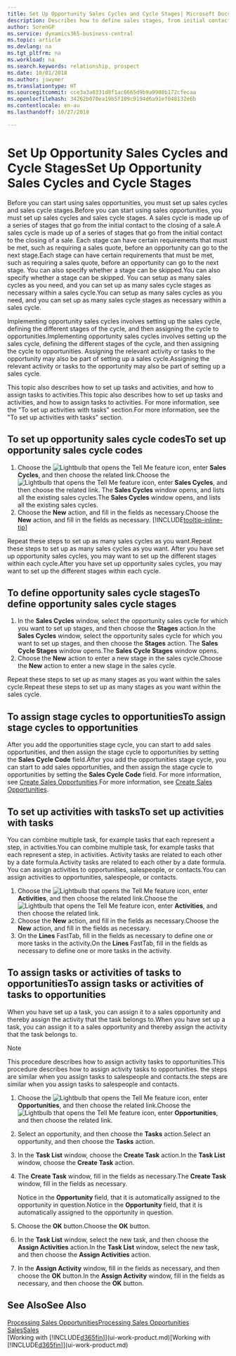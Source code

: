 ```yaml
---
title: Set Up Opportunity Sales Cycles and Cycle Stages| Microsoft Docs
description: Describes how to define sales stages, from initial contact to closing, to create a sales cycle and assign it to opportunities in Business Central.
author: SorenGP
ms.service: dynamics365-business-central
ms.topic: article
ms.devlang: na
ms.tgt_pltfrm: na
ms.workload: na
ms.search.keywords: relationship, prospect
ms.date: 10/01/2018
ms.author: jswymer
ms.translationtype: HT
ms.sourcegitcommit: cce3a3a8331d8f1ac6665d9b9a9908b172cfecaa
ms.openlocfilehash: 34262b070ea19b5f109c9194d6a91ef048132e6b
ms.contentlocale: en-au
ms.lasthandoff: 10/27/2018

---
```

# <a name="set-up-opportunity-sales-cycles-and-cycle-stages"></a><span data-ttu-id="520d5-103">Set Up Opportunity Sales Cycles and Cycle Stages</span><span class="sxs-lookup"><span data-stu-id="520d5-103">Set Up Opportunity Sales Cycles and Cycle Stages</span></span>
<span data-ttu-id="520d5-104">Before you can start using sales opportunities, you must set up sales cycles and sales cycle stages.</span><span class="sxs-lookup"><span data-stu-id="520d5-104">Before you can start using sales opportunities, you must set up sales cycles and sales cycle stages.</span></span> <span data-ttu-id="520d5-105">A sales cycle is made up of a series of stages that go from the initial contact to the closing of a sale.</span><span class="sxs-lookup"><span data-stu-id="520d5-105">A sales cycle is made up of a series of stages that go from the initial contact to the closing of a sale.</span></span> <span data-ttu-id="520d5-106">Each stage can have certain requirements that must be met, such as requiring a sales quote, before an opportunity can go to the next stage.</span><span class="sxs-lookup"><span data-stu-id="520d5-106">Each stage can have certain requirements that must be met, such as requiring a sales quote, before an opportunity can go to the next stage.</span></span> <span data-ttu-id="520d5-107">You can also specify whether a stage can be skipped.</span><span class="sxs-lookup"><span data-stu-id="520d5-107">You can also specify whether a stage can be skipped.</span></span> <span data-ttu-id="520d5-108">You can setup as many sales cycles as you need, and you can set up as many sales cycle stages as necessary within a sales cycle.</span><span class="sxs-lookup"><span data-stu-id="520d5-108">You can setup as many sales cycles as you need, and you can set up as many sales cycle stages as necessary within a sales cycle.</span></span>

<span data-ttu-id="520d5-109">Implementing opportunity sales cycles involves setting up the sales cycle, defining the different stages of the cycle, and then assigning the cycle to opportunities.</span><span class="sxs-lookup"><span data-stu-id="520d5-109">Implementing opportunity sales cycles involves setting up the sales cycle, defining the different stages of the cycle, and then assigning the cycle to opportunities.</span></span> <span data-ttu-id="520d5-110">Assigning the relevant activity or tasks to the opportunity may also be part of setting up a sales cycle.</span><span class="sxs-lookup"><span data-stu-id="520d5-110">Assigning the relevant activity or tasks to the opportunity may also be part of setting up a sales cycle.</span></span>

<span data-ttu-id="520d5-111">This topic also describes how to set up tasks and activities, and how to assign tasks to activities.</span><span class="sxs-lookup"><span data-stu-id="520d5-111">This topic also describes how to set up tasks and activities, and how to assign tasks to activities.</span></span> <span data-ttu-id="520d5-112">For more information, see the "To set up activities with tasks" section.</span><span class="sxs-lookup"><span data-stu-id="520d5-112">For more information, see the "To set up activities with tasks" section.</span></span>

## <a name="to-set-up-opportunity-sales-cycle-codes"></a><span data-ttu-id="520d5-113">To set up opportunity sales cycle codes</span><span class="sxs-lookup"><span data-stu-id="520d5-113">To set up opportunity sales cycle codes</span></span>
1. <span data-ttu-id="520d5-114">Choose the ![Lightbulb that opens the Tell Me feature](media/ui-search/search_small.png "Tell me what you want to do") icon, enter **Sales Cycles**, and then choose the related link.</span><span class="sxs-lookup"><span data-stu-id="520d5-114">Choose the ![Lightbulb that opens the Tell Me feature](media/ui-search/search_small.png "Tell me what you want to do") icon, enter **Sales Cycles**, and then choose the related link.</span></span> <span data-ttu-id="520d5-115">The **Sales Cycles** window opens, and lists all the existing sales cycles.</span><span class="sxs-lookup"><span data-stu-id="520d5-115">The **Sales Cycles** window opens, and lists all the existing sales cycles.</span></span>
2. <span data-ttu-id="520d5-116">Choose the **New** action, and fill in the fields as necessary.</span><span class="sxs-lookup"><span data-stu-id="520d5-116">Choose the **New** action, and fill in the fields as necessary.</span></span> [!INCLUDE[tooltip-inline-tip](includes/tooltip-inline-tip_md.md)]

<span data-ttu-id="520d5-117">Repeat these steps to set up as many sales cycles as you want.</span><span class="sxs-lookup"><span data-stu-id="520d5-117">Repeat these steps to set up as many sales cycles as you want.</span></span> <span data-ttu-id="520d5-118">After you have set up opportunity sales cycles, you may want to set up the different stages within each cycle.</span><span class="sxs-lookup"><span data-stu-id="520d5-118">After you have set up opportunity sales cycles, you may want to set up the different stages within each cycle.</span></span>

## <a name="to-define-opportunity-sales-cycle-stages"></a><span data-ttu-id="520d5-119">To define opportunity sales cycle stages</span><span class="sxs-lookup"><span data-stu-id="520d5-119">To define opportunity sales cycle stages</span></span>
1. <span data-ttu-id="520d5-120">In the **Sales Cycles** window, select the opportunity sales cycle for which you want to set up stages, and then choose the **Stages** action.</span><span class="sxs-lookup"><span data-stu-id="520d5-120">In the **Sales Cycles** window, select the opportunity sales cycle for which you want to set up stages, and then choose the **Stages** action.</span></span> <span data-ttu-id="520d5-121">The **Sales Cycle Stages** window opens.</span><span class="sxs-lookup"><span data-stu-id="520d5-121">The **Sales Cycle Stages** window opens.</span></span>
2. <span data-ttu-id="520d5-122">Choose the **New** action to enter a new stage in the sales cycle.</span><span class="sxs-lookup"><span data-stu-id="520d5-122">Choose the **New** action to enter a new stage in the sales cycle.</span></span>

<span data-ttu-id="520d5-123">Repeat these steps to set up as many stages as you want within the sales cycle.</span><span class="sxs-lookup"><span data-stu-id="520d5-123">Repeat these steps to set up as many stages as you want within the sales cycle.</span></span>

## <a name="to-assign-stage-cycles-to-opportunities"></a><span data-ttu-id="520d5-124">To assign stage cycles to opportunities</span><span class="sxs-lookup"><span data-stu-id="520d5-124">To assign stage cycles to opportunities</span></span>
<span data-ttu-id="520d5-125">After you add the opportunities stage cycle, you can start to add sales opportunities, and then assign the stage cycle to opportunities by setting the **Sales Cycle Code** field.</span><span class="sxs-lookup"><span data-stu-id="520d5-125">After you add the opportunities stage cycle, you can start to add sales opportunities, and then assign the stage cycle to opportunities by setting the **Sales Cycle Code** field.</span></span> <span data-ttu-id="520d5-126">For more information, see [Create Sales Opportunities](marketing-how-create-opportunities.md).</span><span class="sxs-lookup"><span data-stu-id="520d5-126">For more information, see [Create Sales Opportunities](marketing-how-create-opportunities.md).</span></span>

## <a name="to-set-up-activities-with-tasks"></a><span data-ttu-id="520d5-127">To set up activities with tasks</span><span class="sxs-lookup"><span data-stu-id="520d5-127">To set up activities with tasks</span></span>
<span data-ttu-id="520d5-128">You can combine multiple task, for example tasks that each represent a step, in activities.</span><span class="sxs-lookup"><span data-stu-id="520d5-128">You can combine multiple task, for example tasks that each represent a step, in activities.</span></span> <span data-ttu-id="520d5-129">Activity tasks are related to each other by a date formula.</span><span class="sxs-lookup"><span data-stu-id="520d5-129">Activity tasks are related to each other by a date formula.</span></span> <span data-ttu-id="520d5-130">You can assign activities to opportunities, salespeople, or contacts.</span><span class="sxs-lookup"><span data-stu-id="520d5-130">You can assign activities to opportunities, salespeople, or contacts.</span></span>

1. <span data-ttu-id="520d5-131">Choose the ![Lightbulb that opens the Tell Me feature](media/ui-search/search_small.png "Tell me what you want to do") icon, enter **Activities**, and then choose the related link.</span><span class="sxs-lookup"><span data-stu-id="520d5-131">Choose the ![Lightbulb that opens the Tell Me feature](media/ui-search/search_small.png "Tell me what you want to do") icon, enter **Activities**, and then choose the related link.</span></span>
2. <span data-ttu-id="520d5-132">Choose the **New** action, and fill in the fields as necessary.</span><span class="sxs-lookup"><span data-stu-id="520d5-132">Choose the **New** action, and fill in the fields as necessary.</span></span>
3. <span data-ttu-id="520d5-133">On the **Lines** FastTab, fill in the fields as necessary to define one or more tasks in the activity.</span><span class="sxs-lookup"><span data-stu-id="520d5-133">On the **Lines** FastTab, fill in the fields as necessary to define one or more tasks in the activity.</span></span>

## <a name="to-assign-tasks-or-activities-of-tasks-to-opportunities"></a><span data-ttu-id="520d5-134">To assign tasks or activities of tasks to opportunities</span><span class="sxs-lookup"><span data-stu-id="520d5-134">To assign tasks or activities of tasks to opportunities</span></span>
<span data-ttu-id="520d5-135">When you have set up a task, you can assign it to a sales opportunity and thereby assign the activity that the task belongs to.</span><span class="sxs-lookup"><span data-stu-id="520d5-135">When you have set up a task, you can assign it to a sales opportunity and thereby assign the activity that the task belongs to.</span></span>

> [!NOTE]  
>   <span data-ttu-id="520d5-136">This procedure describes how to assign activity tasks to opportunities.</span><span class="sxs-lookup"><span data-stu-id="520d5-136">This procedure describes how to assign activity tasks to opportunities.</span></span> <span data-ttu-id="520d5-137">the steps are similar when you assign tasks to salespeople and contacts.</span><span class="sxs-lookup"><span data-stu-id="520d5-137">the steps are similar when you assign tasks to salespeople and contacts.</span></span>

1. <span data-ttu-id="520d5-138">Choose the ![Lightbulb that opens the Tell Me feature](media/ui-search/search_small.png "Tell me what you want to do") icon, enter **Opportunities**, and then choose the related link.</span><span class="sxs-lookup"><span data-stu-id="520d5-138">Choose the ![Lightbulb that opens the Tell Me feature](media/ui-search/search_small.png "Tell me what you want to do") icon, enter **Opportunities**, and then choose the related link.</span></span>
2. <span data-ttu-id="520d5-139">Select an opportunity, and then choose the **Tasks** action.</span><span class="sxs-lookup"><span data-stu-id="520d5-139">Select an opportunity, and then choose the **Tasks** action.</span></span>
3. <span data-ttu-id="520d5-140">In the **Task List** window, choose the **Create Task** action.</span><span class="sxs-lookup"><span data-stu-id="520d5-140">In the **Task List** window, choose the **Create Task** action.</span></span>
4.  <span data-ttu-id="520d5-141">The **Create Task** window, fill in the fields as necessary.</span><span class="sxs-lookup"><span data-stu-id="520d5-141">The **Create Task** window, fill in the fields as necessary.</span></span>

    <span data-ttu-id="520d5-142">Notice in the **Opportunity** field, that it is automatically assigned to the opportunity in question.</span><span class="sxs-lookup"><span data-stu-id="520d5-142">Notice in the **Opportunity** field, that it is automatically assigned to the opportunity in question.</span></span>
5. <span data-ttu-id="520d5-143">Choose the **OK** button.</span><span class="sxs-lookup"><span data-stu-id="520d5-143">Choose the **OK** button.</span></span>
6. <span data-ttu-id="520d5-144">In the **Task List** window, select the new task, and then choose the **Assign Activities** action.</span><span class="sxs-lookup"><span data-stu-id="520d5-144">In the **Task List** window, select the new task, and then choose the **Assign Activities** action.</span></span>
7. <span data-ttu-id="520d5-145">In the **Assign Activity** window, fill in the fields as necessary, and then choose the **OK** button.</span><span class="sxs-lookup"><span data-stu-id="520d5-145">In the **Assign Activity** window, fill in the fields as necessary, and then choose the **OK** button.</span></span>

## <a name="see-also"></a><span data-ttu-id="520d5-146">See Also</span><span class="sxs-lookup"><span data-stu-id="520d5-146">See Also</span></span>
[<span data-ttu-id="520d5-147">Processing Sales Opportunities</span><span class="sxs-lookup"><span data-stu-id="520d5-147">Processing Sales Opportunities</span></span>](marketing-processing-sales-opportunities.md)  
[<span data-ttu-id="520d5-148">Sales</span><span class="sxs-lookup"><span data-stu-id="520d5-148">Sales</span></span>](sales-manage-sales.md)  
<span data-ttu-id="520d5-149">[Working with [!INCLUDE[d365fin](includes/d365fin_md.md)]](ui-work-product.md)</span><span class="sxs-lookup"><span data-stu-id="520d5-149">[Working with [!INCLUDE[d365fin](includes/d365fin_md.md)]](ui-work-product.md)</span></span>

